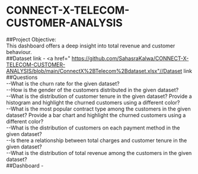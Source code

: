 # CONNECT-X-TELECOM-CUSTOMER-ANALYSIS  
##Project Objective:  
This dashboard offers a deep insight into total revenue and customer behaviour.  
##Dataset link - <a href=" https://github.com/SahasraKalwa/CONNECT-X-TELECOM-CUSTOMER-ANALYSIS/blob/main/ConnectX%2BTelecom%2Bdataset.xlsx"//Dataset link</a>  
##Questions  
--What is the churn rate for the given dataset?  
--How is the gender of the customers distributed in the given dataset?  
--What is the distribution of customer tenure in the given dataset? Provide a histogram and highlight the churned customers using a different color?  
--What is the most popular contract type among the customers in the given dataset? Provide a bar chart and highlight the churned customers using a different color?  
--What is the distribution of customers on each payment method in the given dataset?  
--Is there a relationship between total charges and customer tenure in the given dataset?  
--What is the distribution of total revenue among the customers in the given dataset?  
##Dashboard - 

